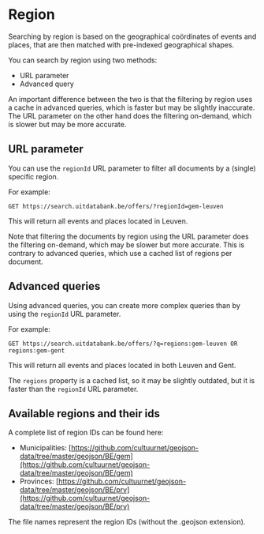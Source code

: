 # Region

Searching by region is based on the geographical coördinates of events and places, that are then matched with pre-indexed geographical shapes.

You can search by region using two methods:

* URL parameter
* Advanced query

An important difference between the two is that the filtering by region uses a cache in advanced queries, which is faster but may be slightly inaccurate. The URL parameter on the other hand does the filtering on-demand, which is slower but may be more accurate.

## URL parameter

You can use the `regionId` URL parameter to filter all documents by a \(single\) specific region.

For example:

```
GET https://search.uitdatabank.be/offers/?regionId=gem-leuven
```

This will return all events and places located in Leuven.

Note that filtering the documents by region using the URL parameter does the filtering on-demand, which may be slower but more accurate. This is contrary to advanced queries, which use a cached list of regions per document.

## Advanced queries

Using advanced queries, you can create more complex queries than by using the `regionId` URL parameter.

For example:

```
GET https://search.uitdatabank.be/offers/?q=regions:gem-leuven OR regions:gem-gent
```

This will return all events and places located in both Leuven and Gent.

The `regions` property is a cached list, so it may be slightly outdated, but it is faster than the `regionId` URL parameter.

## Available regions and their ids

A complete list of region IDs can be found here:

* Municipalities: [https://github.com/cultuurnet/geojson-data/tree/master/geojson/BE/gem](https://github.com/cultuurnet/geojson-data/tree/master/geojson/BE/gem)
* Provinces: [https://github.com/cultuurnet/geojson-data/tree/master/geojson/BE/prv](https://github.com/cultuurnet/geojson-data/tree/master/geojson/BE/prv)

The file names represent the region IDs \(without the .geojson extension\).

